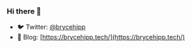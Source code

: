 ### Hi there 👋

- 🐦 Twitter: [@brycehipp](https://twitter.com/brycehipp)
- 📝 Blog: [https://brycehipp.tech/](https://brycehipp.tech/)

<!--
**brycehipp/brycehipp** is a ✨ _special_ ✨ repository because its `README.md` (this file) appears on your GitHub profile.

Here are some ideas to get you started:

- 🔭 I’m currently working on ...
- 🌱 I’m currently learning ...
- 👯 I’m looking to collaborate on ...
- 🤔 I’m looking for help with ...
- 💬 Ask me about ...
- 📫 How to reach me: ...
- 😄 Pronouns: ...
- ⚡ Fun fact: ...
-->
